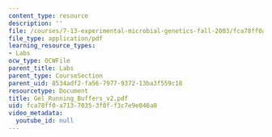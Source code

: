 ```yaml
---
content_type: resource
description: ''
file: /courses/7-13-experimental-microbial-genetics-fall-2003/fca78ff0a71370353f0ff3c7e9e046a0_Gel_Running_Buffers_v2.pdf
file_type: application/pdf
learning_resource_types:
- Labs
ocw_type: OCWFile
parent_title: Labs
parent_type: CourseSection
parent_uid: 8534adf2-fa56-7977-9372-13ba3f559c18
resourcetype: Document
title: Gel_Running_Buffers_v2.pdf
uid: fca78ff0-a713-7035-3f0f-f3c7e9e046a0
video_metadata:
  youtube_id: null
---
```

